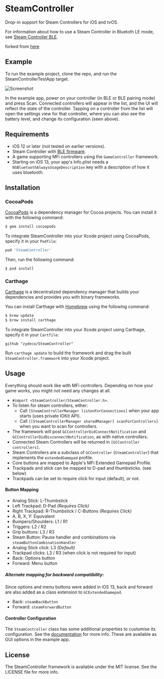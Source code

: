 # SteamController

Drop-in support for Steam Controllers for iOS and tvOS.

For information about how to use a Steam Controller in Bluetoth LE mode, see [Steam Controller BLE](https://support.steampowered.com/kb_article.php?ref=7728-QESJ-4420#switch).

forked from [here](https://github.com/zydeco/SteamController)

## Example

To run the example project, clone the repo, and run the SteamControllerTestApp target.

![Screenshot](screenshot.png)

In the example app, power on your controller (in BLE or BLE pairing mode) and press Scan. Connected controllers will appear in the list, and the UI will reflect the state of the controller. Tapping on a controller from the list will open the settings view for that controller, where you can also see the battery level, and change its configuration (seen above).

## Requirements

- iOS 12 or later (not tested on earlier versions).
- Steam Controller with [BLE firmware](https://support.steampowered.com/kb_article.php?ref=7728-QESJ-4420#switch).
- A game supporting MFi controllers using the `GameController` framework.
- Starting on iOS 13, your app's Info.plist needs a `NSBluetoothAlwaysUsageDescription` key with a description of how it uses bluetooth.

## Installation

### CocoaPods

[CocoaPods](http://cocoapods.org) is a dependency manager for Cocoa projects. You can install it with the following command:

```bash
$ gem install cocoapods
```
To integrate SteamController into your Xcode project using CocoaPods, specify it in your `Podfile`:

```ruby
pod 'SteamController'
```

Then, run the following command:

```bash
$ pod install
```

### Carthage

[Carthage](https://github.com/Carthage/Carthage) is a decentralized dependency manager that builds your dependencies and provides you with binary frameworks.

You can install Carthage with [Homebrew](http://brew.sh/) using the following command:

```bash
$ brew update
$ brew install carthage
```

To integrate SteamController into your Xcode project using Carthage, specify it in your `Cartfile`:

```ogdl
github "zydeco/SteamController"
```

Run `carthage update` to build the framework and drag the built `SteamController.framework` into your Xcode project.

## Usage

Everything should work like with MFi controllers. Depending on how your game works, you might not need any changes at all.

- `#import <SteamController/SteamController.h>`.
- To listen for steam controllers, either:
  - Call `[SteamControllerManager listenForConnections]` when your app starts (uses private IOKit API).
  - Call `[[SteamControllerManager sharedManager] scanForControllers]` when you want to scan for controllers.
- The framework will post `GCControllerDidConnectNotification` and `GCControllerDidDisconnectNotification`, as with native controllers.
- Connected Steam Controllers will be returned in `[GCController controllers]`.
- Steam Controllers are a subclass of `GCController` (`SteamController`) that implements the `extendedGamepad` profile.
- Core buttons are mapped to Apple's MFi Extended Gamepad Profile.
- Trackpads and stick can be mapped to D-pad and thumbsticks. (see below)
- Trackpads can be set to require click for input (default), or not.

#### Button Mapping
- Analog Stick: L-Thumbstick
- Left Trackpad: D-Pad *(Requires Click)*
- Right Trackpad: R-Thumbstick / C-Buttons *(Requires Click)*
- A, B, X, Y: Equivalent
- Bumpers/Shoulders: L1 / R1
- Triggers: L2 / R2
- Grip buttons: L3 / R3
- Steam Button: Pause handler and combinations via `steamButtonCombinationHandler`
- Analog Stick click: L3 *(Default)*
- Trackpad clicks: L3 / R3 (when click is not required for input)
- Back: Options button
- Forward: Menu button

##### Alternate mapping for backward compatibility:
Since options and menu buttons were added in iOS 13, back and forward are also added as a class extension to `GCExtendedGamepad`.
- Back: `steamBackButton`
- Forward: `steamForwardButton`

#### Controller Configuration

The `SteamController` class has some additional properties to customise its configuration.
See the [documentation](https://namedfork.net/SteamController/Classes/SteamController.html) for more info.
These are available as GUI options in the example app.

## License

The SteamController framework is available under the MIT license. See the LICENSE file for more info.
